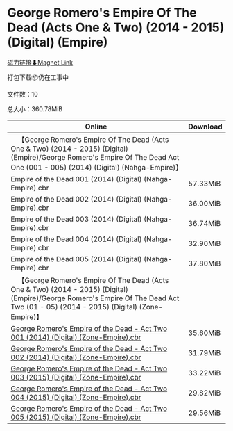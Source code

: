 # George Romero's Empire Of The Dead (Acts One & Two) (2014 - 2015) (Digital) (Empire)

[磁力链接⬇Magnet Link](magnet:?xt=urn:btih:dc59f1f3549f428852fec9eac5caeafb3d585486&dn=George%20Romero%27s%20Empire%20Of%20The%20Dead%20%28Acts%20One%20%26%20Two%29%20%282014%20-%202015%29%20%28Digital%29%20%28Empire%29)

打包下载📦仍在工事中

文件数：10

总大小：360.78MiB

Online | Download
--- | ---
&emsp;【George Romero's Empire Of The Dead (Acts One & Two) (2014 - 2015) (Digital) (Empire)/George Romero's Empire Of The Dead Act One (001 - 005) (2014) (Digital) (Nahga-Empire)】 | 
Empire of the Dead 001 (2014) (Digital) (Nahga-Empire).cbr | 57.33MiB
Empire of the Dead 002 (2014) (Digital) (Nahga-Empire).cbr | 36.00MiB
Empire of the Dead 003 (2014) (Digital) (Nahga-Empire).cbr | 36.74MiB
Empire of the Dead 004 (2014) (Digital) (Nahga-Empire).cbr | 32.90MiB
Empire of the Dead 005 (2014) (Digital) (Nahga-Empire).cbr | 37.80MiB
&emsp;【George Romero's Empire Of The Dead (Acts One & Two) (2014 - 2015) (Digital) (Empire)/George Romero's Empire Of The Dead Act Two (01 - 05) (2014 - 2015) (Digital) (Zone-Empire)】 | 
[George Romero's Empire of the Dead - Act Two 001 (2014) (Digital) (Zone-Empire).cbr](https://github.com/alicewish/markdown/blob/master/comic/George-Romeros-Empire-of-Dead-Act-Two-001-2014-Digital-Zone-Empire-cbr.md) | 35.60MiB
[George Romero's Empire of the Dead - Act Two 002 (2014) (Digital) (Zone-Empire).cbr](https://github.com/alicewish/markdown/blob/master/comic/George-Romeros-Empire-of-Dead-Act-Two-002-2014-Digital-Zone-Empire-cbr.md) | 31.79MiB
[George Romero's Empire of the Dead - Act Two 003 (2015) (Digital) (Zone-Empire).cbr](https://github.com/alicewish/markdown/blob/master/comic/George-Romeros-Empire-of-Dead-Act-Two-003-2015-Digital-Zone-Empire-cbr.md) | 33.22MiB
[George Romero's Empire of the Dead - Act Two 004 (2015) (Digital) (Zone-Empire).cbr](https://github.com/alicewish/markdown/blob/master/comic/George-Romeros-Empire-of-Dead-Act-Two-004-2015-Digital-Zone-Empire-cbr.md) | 29.82MiB
[George Romero's Empire of the Dead - Act Two 005 (2015) (Digital) (Zone-Empire).cbr](https://github.com/alicewish/markdown/blob/master/comic/George-Romeros-Empire-of-Dead-Act-Two-005-2015-Digital-Zone-Empire-cbr.md) | 29.56MiB